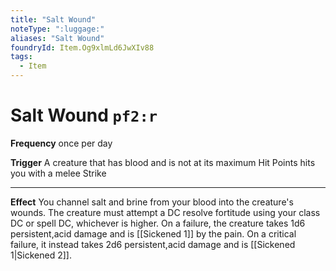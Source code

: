 ```yaml
---
title: "Salt Wound"
noteType: ":luggage:"
aliases: "Salt Wound"
foundryId: Item.Og9xlmLd6JwXIv88
tags:
  - Item
---
```


# Salt Wound `pf2:r`

**Frequency** once per day

**Trigger** A creature that has blood and is not at its maximum Hit Points hits you with a melee Strike

* * *

**Effect** You channel salt and brine from your blood into the creature's wounds. The creature must attempt a DC resolve fortitude using your class DC or spell DC, whichever is higher. On a failure, the creature takes 1d6 persistent,acid damage and is [[Sickened 1]] by the pain. On a critical failure, it instead takes 2d6 persistent,acid damage and is [[Sickened 1|Sickened 2]].
